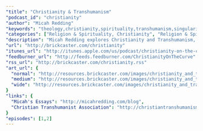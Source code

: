 ```yaml
---
"title": "Christianity & Transhumanism"
"podcast_id": "christianity"
"author": "Micah Redding"
"keywords": "theology,christianity,spirituality,transhumanism,singularity"
"categories": ["Religion & Spirituality, Christianity", "Religion & Spirituality, Spirituality", "Society & Culture, Philosophy"]
"description": "Micah Redding explores Christianity and Transhumanism, diving deep into the relationship between religion, technology, and the future of the human race."
"url": "http://brickcaster.com/christianity"
"itunes_url": "http://itunes.apple.com/us/podcast/christianity-on-the-curve/id495669260"
"feedburner_url": "http://feeds.feedburner.com/ChristianityOnTheCurve"
"rss_url": "http://brickcaster.com/christianity.rss"
"art_url": {
  "normal": "http://resources.brickcaster.com/images/christianity_and_transhumanism.jpg",
  "medium": "http://resources.brickcaster.com/images/christianity_and_transhumanism_small.jpg",
  "wide": "http://resources.brickcaster.com/images/christianity_and_transhumanism_wide.jpg"
}
"links": {
  "Micah's Essays": "http://micahredding.com/blog",
  "Christian Transhumanist Association": "http://christiantranshumanism.org"
}
"episodes": [1,2]
---
```

